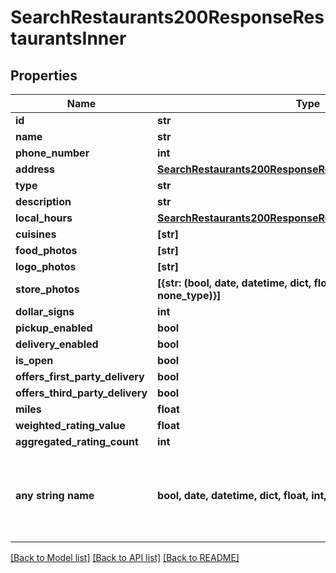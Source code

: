 # SearchRestaurants200ResponseRestaurantsInner


## Properties
Name | Type | Description | Notes
------------ | ------------- | ------------- | -------------
**id** | **str** |  | [optional] 
**name** | **str** |  | [optional] 
**phone_number** | **int** |  | [optional] 
**address** | [**SearchRestaurants200ResponseRestaurantsInnerAddress**](SearchRestaurants200ResponseRestaurantsInnerAddress.md) |  | [optional] 
**type** | **str** |  | [optional] 
**description** | **str** |  | [optional] 
**local_hours** | [**SearchRestaurants200ResponseRestaurantsInnerLocalHours**](SearchRestaurants200ResponseRestaurantsInnerLocalHours.md) |  | [optional] 
**cuisines** | **[str]** |  | [optional] 
**food_photos** | **[str]** |  | [optional] 
**logo_photos** | **[str]** |  | [optional] 
**store_photos** | **[{str: (bool, date, datetime, dict, float, int, list, str, none_type)}]** |  | [optional] 
**dollar_signs** | **int** |  | [optional] 
**pickup_enabled** | **bool** |  | [optional] 
**delivery_enabled** | **bool** |  | [optional] 
**is_open** | **bool** |  | [optional] 
**offers_first_party_delivery** | **bool** |  | [optional] 
**offers_third_party_delivery** | **bool** |  | [optional] 
**miles** | **float** |  | [optional] 
**weighted_rating_value** | **float** |  | [optional] 
**aggregated_rating_count** | **int** |  | [optional] 
**any string name** | **bool, date, datetime, dict, float, int, list, str, none_type** | any string name can be used but the value must be the correct type | [optional]

[[Back to Model list]](../README.md#documentation-for-models) [[Back to API list]](../README.md#documentation-for-api-endpoints) [[Back to README]](../README.md)


